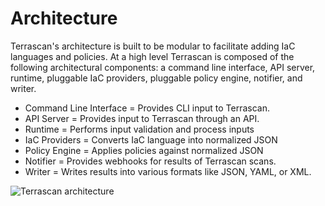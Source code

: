 # Architecture

Terrascan's architecture is built to be modular to facilitate adding IaC languages and policies. At a high level Terrascan is composed of the following architectural components: a command line interface, API server, runtime, pluggable IaC providers, pluggable policy engine, notifier, and writer.

* Command Line Interface = Provides CLI input to Terrascan.
* API Server = Provides input to Terrascan through an API.
* Runtime = Performs input validation and process inputs
* IaC Providers = Converts IaC language into normalized JSON
* Policy Engine = Applies policies against normalized JSON
* Notifier = Provides webhooks for results of Terrascan scans.
* Writer = Writes results into various formats like JSON, YAML, or XML.

![Terrascan architecture](terrascan_architecture.png)


